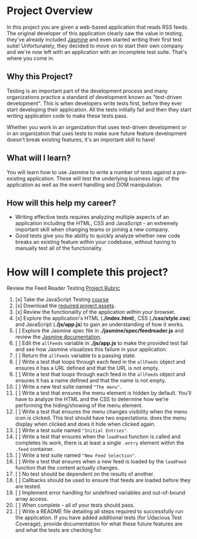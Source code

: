 # Project Overview

In this project you are given a web-based application that reads RSS feeds. The original developer of this application clearly saw the value in testing, they've already included [Jasmine](http://jasmine.github.io/) and even started writing their first test suite! Unfortunately, they decided to move on to start their own company and we're now left with an application with an incomplete test suite. That's where you come in.


## Why this Project?

Testing is an important part of the development process and many organizations practice a standard of development known as "test-driven development". This is when developers write tests first, before they ever start developing their application. All the tests initially fail and then they start writing application code to make these tests pass.

Whether you work in an organization that uses test-driven development or in an organization that uses tests to make sure future feature development doesn't break existing features, it's an important skill to have!


## What will I learn?

You will learn how to use Jasmine to write a number of tests against a pre-existing application. These will test the underlying business logic of the application as well as the event handling and DOM manipulation.


## How will this help my career?

* Writing effective tests requires analyzing multiple aspects of an application including the HTML, CSS and JavaScript - an extremely important skill when changing teams or joining a new company.
* Good tests give you the ability to quickly analyze whether new code breaks an existing feature within your codebase, without having to manually test all of the functionality.


# How will I complete this project?

Review the Feed Reader Testing [Project Rubric](https://review.udacity.com/#!/projects/3442558598/rubric)

1. [x] Take the JavaScript Testing [course](https://www.udacity.com/course/ud549)
2. [x] Download the [required project assets](http://github.com/udacity/frontend-nanodegree-feedreader).
3. [x] Review the functionality of the application within your browser.
4. [x] Explore the application's HTML (**./index.html**), CSS (**./css/style.css**) and JavaScript (**./js/app.js**) to gain an understanding of how it works.
5. [ ] Explore the Jasmine spec file in **./jasmine/spec/feedreader.js** and review the [Jasmine documentation](http://jasmine.github.io).
6. [ ] Edit the `allFeeds` variable in **./js/app.js** to make the provided test fail and see how Jasmine visualizes this failure in your application.
7. [ ] Return the `allFeeds` variable to a passing state.
8. [ ] Write a test that loops through each feed in the `allFeeds` object and ensures it has a URL defined and that the URL is not empty.
9. [ ] Write a test that loops through each feed in the `allFeeds` object and ensures it has a name defined and that the name is not empty.
10. [ ] Write a new test suite named `"The menu"`.
11. [ ] Write a test that ensures the menu element is hidden by default. You'll have to analyze the HTML and the CSS to determine how we're performing the hiding/showing of the menu element.
12. [ ] Write a test that ensures the menu changes visibility when the menu icon is clicked. This test should have two expectations: does the menu display when clicked and does it hide when clicked again.
13. [ ] Write a test suite named `"Initial Entries"`.
14. [ ] Write a test that ensures when the `loadFeed` function is called and completes its work, there is at least a single `.entry` element within the `.feed` container.
15. [ ] Write a test suite named `"New Feed Selection"`.
16. [ ] Write a test that ensures when a new feed is loaded by the `loadFeed` function that the content actually changes.
17. [ ] No test should be dependent on the results of another.
18. [ ] Callbacks should be used to ensure that feeds are loaded before they are tested.
19. [ ] Implement error handling for undefined variables and out-of-bound array access.
20. [ ] When complete - all of your tests should pass. 
21. [ ] Write a README file detailing all steps required to successfully run the application. If you have added additional tests (for Udacious Test Coverage),  provide documentation for what these future features are and what the tests are checking for.
